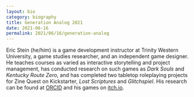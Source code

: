 ```yaml
---
layout: bio
category: biography
title: Generation Analog 2021
date: 2021-06-16
permalink: 2021/06/16/generation-analog
---
```


Eric Stein (he/him) is a game development instructor at Trinity Western University, a game studies researcher, and an independent game designer. He teaches courses as varied as interactive storytelling and project management, has conducted research on such games as *Dark Souls* and *Kentucky Route Zero*, and has completed two tabletop roleplaying projects for Zine Quest on Kickstarter, *Lost Scriptures* and *Glitchspiel*. His research can be found at [ORCID](https://orcid.org/0000-0003-4131-2695) and his games on [itch.io](https://vagrantludology.itch.io/).
